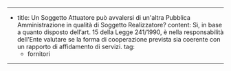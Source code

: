 ---
  - title: Un Soggetto Attuatore può avvalersi di un'altra Pubblica Amministrazione in qualità di Soggetto Realizzatore?
    content: Sì, in base a quanto disposto dell’art. 15 della Legge 241/1990, è nella responsabilità dell'Ente valutare se la forma di cooperazione prevista sia coerente con un rapporto di affidamento di servizi.
    tag:
      - fornitori
---